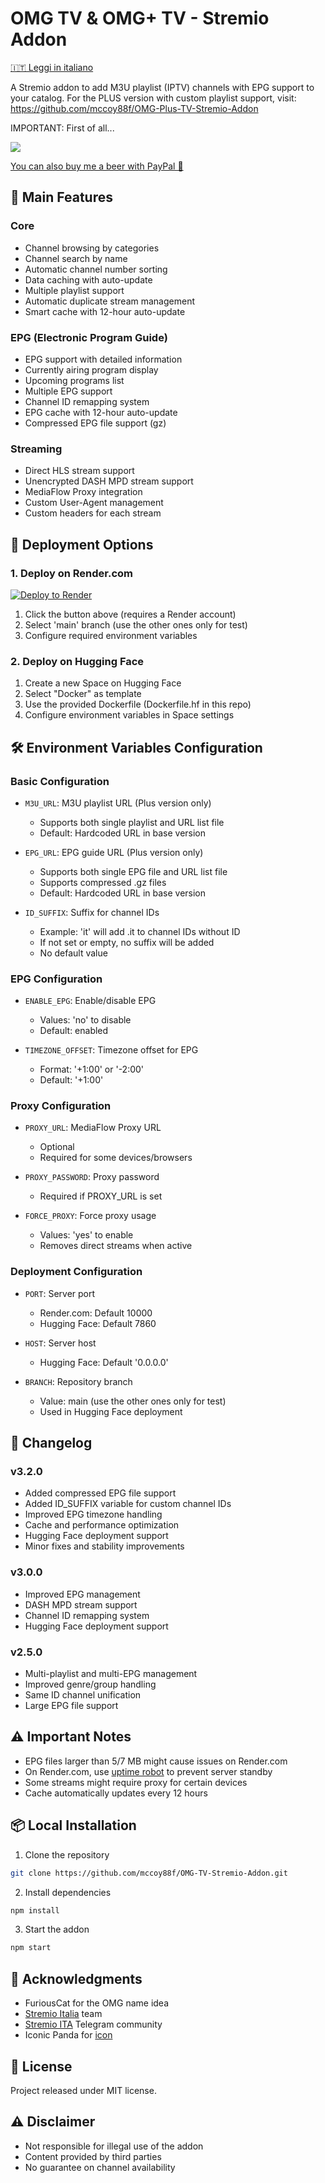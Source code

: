 # OMG TV & OMG+ TV - Stremio Addon

[🇮🇹 Leggi in italiano](leggimi.md)

A Stremio addon to add M3U playlist (IPTV) channels with EPG support to your catalog.
For the PLUS version with custom playlist support, visit: https://github.com/mccoy88f/OMG-Plus-TV-Stremio-Addon

IMPORTANT: First of all...

<a href="https://www.buymeacoffee.com/mccoy88f"><img src="https://img.buymeacoffee.com/button-api/?text=Buy me a beer&emoji=🍺&slug=mccoy88f&button_colour=FFDD00&font_colour=000000&font_family=Bree&outline_colour=000000&coffee_colour=ffffff" /></a>

[You can also buy me a beer with PayPal 🍻](https://paypal.me/mccoy88f?country.x=IT&locale.x=it_IT)

## 🌟 Main Features

### Core
- Channel browsing by categories
- Channel search by name
- Automatic channel number sorting
- Data caching with auto-update
- Multiple playlist support
- Automatic duplicate stream management
- Smart cache with 12-hour auto-update

### EPG (Electronic Program Guide)
- EPG support with detailed information
- Currently airing program display
- Upcoming programs list
- Multiple EPG support
- Channel ID remapping system
- EPG cache with 12-hour auto-update
- Compressed EPG file support (gz)

### Streaming
- Direct HLS stream support
- Unencrypted DASH MPD stream support
- MediaFlow Proxy integration
- Custom User-Agent management
- Custom headers for each stream

## 🚀 Deployment Options

### 1. Deploy on Render.com
[![Deploy to Render](https://render.com/images/deploy-to-render-button.svg)](https://render.com/deploy?repo=https://github.com/mccoy88f/OMG-plus-TV-Stremio-Addon)

1. Click the button above (requires a Render account)
2. Select 'main' branch (use the other ones only for test)
3. Configure required environment variables

### 2. Deploy on Hugging Face
1. Create a new Space on Hugging Face
2. Select "Docker" as template
3. Use the provided Dockerfile (Dockerfile.hf in this repo)
4. Configure environment variables in Space settings

## 🛠️ Environment Variables Configuration

### Basic Configuration
- `M3U_URL`: M3U playlist URL (Plus version only)
  - Supports both single playlist and URL list file
  - Default: Hardcoded URL in base version
  
- `EPG_URL`: EPG guide URL (Plus version only)
  - Supports both single EPG file and URL list file
  - Supports compressed .gz files
  - Default: Hardcoded URL in base version

- `ID_SUFFIX`: Suffix for channel IDs
  - Example: 'it' will add .it to channel IDs without ID
  - If not set or empty, no suffix will be added
  - No default value

### EPG Configuration
- `ENABLE_EPG`: Enable/disable EPG 
  - Values: 'no' to disable
  - Default: enabled
  
- `TIMEZONE_OFFSET`: Timezone offset for EPG
  - Format: '+1:00' or '-2:00'
  - Default: '+1:00'

### Proxy Configuration
- `PROXY_URL`: MediaFlow Proxy URL
  - Optional
  - Required for some devices/browsers

- `PROXY_PASSWORD`: Proxy password
  - Required if PROXY_URL is set

- `FORCE_PROXY`: Force proxy usage
  - Values: 'yes' to enable
  - Removes direct streams when active

### Deployment Configuration
- `PORT`: Server port
  - Render.com: Default 10000
  - Hugging Face: Default 7860
  
- `HOST`: Server host
  - Hugging Face: Default '0.0.0.0'

- `BRANCH`: Repository branch
  - Value: main (use the other ones only for test)
  - Used in Hugging Face deployment

## 🔄 Changelog

### v3.2.0
- Added compressed EPG file support
- Added ID_SUFFIX variable for custom channel IDs
- Improved EPG timezone handling
- Cache and performance optimization
- Hugging Face deployment support
- Minor fixes and stability improvements

### v3.0.0
- Improved EPG management
- DASH MPD stream support
- Channel ID remapping system
- Hugging Face deployment support

### v2.5.0
- Multi-playlist and multi-EPG management
- Improved genre/group handling
- Same ID channel unification
- Large EPG file support

## ⚠️ Important Notes
- EPG files larger than 5/7 MB might cause issues on Render.com
- On Render.com, use [uptime robot](https://uptimerobot.com/) to prevent server standby
- Some streams might require proxy for certain devices
- Cache automatically updates every 12 hours

## 📦 Local Installation

1. Clone the repository
```bash
git clone https://github.com/mccoy88f/OMG-TV-Stremio-Addon.git
```

2. Install dependencies
```bash
npm install
```

3. Start the addon
```bash
npm start
```

## 👏 Acknowledgments
- FuriousCat for the OMG name idea
- [Stremio Italia](https://www.reddit.com/r/Stremio_Italia/) team
- [Stremio ITA](https://t.me/Stremio_ITA) Telegram community
- Iconic Panda for [icon](https://www.flaticon.com/free-icon/tv_18223703?term=tv&page=1&position=2&origin=tag&related_id=18223703)

## 📜 License
Project released under MIT license.

## ⚠️ Disclaimer
- Not responsible for illegal use of the addon
- Content provided by third parties
- No guarantee on channel availability
